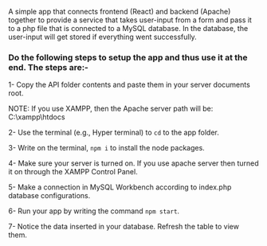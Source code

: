 A simple app that connects frontend (React) and backend (Apache) together to provide a service that takes user-input from a form and pass it to a php file that is connected to a MySQL database. In the database, the user-input will get stored if everything went successfully.

### Do the following steps to setup the app and thus use it at the end. The steps are:-

1- Copy the API folder contents and paste them in your server documents root.

NOTE: If you use XAMPP, then the Apache server path will be: C:\xampp\htdocs

2- Use the terminal (e.g., Hyper terminal) to `cd` to the app folder.

3- Write on the terminal, `npm i` to install the node packages.

4- Make sure your server is turned on. If you use apache server then turned it on through the XAMPP Control Panel.

5- Make a connection in MySQL Workbench according to index.php database configurations.

6- Run your app by writing the command `npm start`.

7- Notice the data inserted in your database. Refresh the table to view them. 

